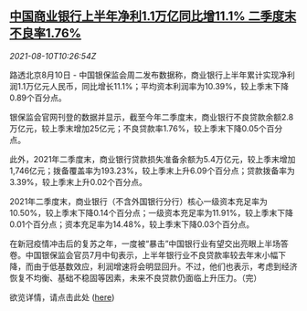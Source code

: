 <!--1628591462000-->
[中国商业银行上半年净利1.1万亿同比增11.1% 二季度末不良率1.76%](https://cn.reuters.com/article/china-banks-1h-profit-0810-idCNKBS2FB0W4)
------

<div><i>2021-08-10T10:26:54Z</i></div><p>路透北京8月10日 - 中国银保监会周二发布数据称，商业银行上半年累计实现净利润1.1万亿元人民币，同比增长11.1%；平均资本利润率为10.39%，较上季末下降0.89个百分点。</p><p>银保监会官网刊登的数据并显示，截至今年二季度末，商业银行不良贷款余额2.8万亿元，较上季末增加25亿元；不良贷款率1.76%，较上季末下降0.05个百分点。</p><p>此外，2021年二季度末，商业银行贷款损失准备余额为5.4万亿元，较上季末增加1,746亿元；拨备覆盖率为193.23%，较上季末上升6.09个百分点；贷款拨备率为3.39%，较上季末上升0.02个百分点。</p><p>2021年二季度末，商业银行（不含外国银行分行）核心一级资本充足率为10.50%，较上季末下降0.14个百分点；一级资本充足率为11.91%，较上季末下降0.01个百分点；资本充足率为14.48%，较上季末下降0.03个百分点。</p><p>在新冠疫情冲击后的复苏之年，一度被“暴击”中国银行业有望交出亮眼上半场答卷。中国银保监会官员7月中旬表示，上半年银行业不良贷款率较去年末小幅下降，而由于低基数效应，利润增速将会明显回升。不过，他们也表示，考虑到经济恢复不均衡、基础不稳固等因素，未来不良贷款仍面临上升压力。（完）</p><p>欲览详情，请点击此处 (<a href="http://www.cbirc.gov.cn/cn/view/pages/ItemDetail.html?docId=1001081&amp;itemId=915">here</a>)</p>
